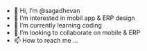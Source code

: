 - 👋 Hi, I’m @sagadhevan
- 👀 I’m interested in mobil app & ERP design
- 🌱 I’m currently learning coding 
- 💞️ I’m looking to collaborate on mobile & ERP
- 📫 How to reach me ...

<!---
sagadhevan/sagadhevan is a ✨ special ✨ repository because its `README.md` (this file) appears on your GitHub profile.
You can click the Preview link to take a look at your changes.
--->
